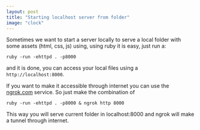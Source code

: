 ```yaml
---
layout: post
title: "Starting localhost server from folder"
image: "clock"
---
```


Sometimes we want to start a server locally to serve a local folder with some assets (html, css, js) using,
using ruby it is easy, just run a:

```
ruby -run -ehttpd . -p8000
```

and it is done, you can access your local files using a `http://localhost:8000`.

If you want to make it accessible through internet you can use the [ngrok.com](https://ngrok.com) service.
So just make the combination of

```
ruby -run -ehttpd . -p8000 & ngrok http 8000
```

This way you will serve current folder in localhost:8000 and ngrok will make a tunnel through internet.
